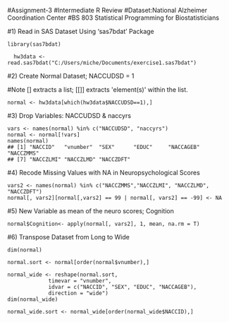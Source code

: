 #Assignment-3
#Intermediate R Review
#Dataset:National Alzheimer Coordination Center 
#BS 803 Statistical Programming for Biostatisticians

#1) Read in SAS Dataset Using ‘sas7bdat’ Package
```{r}
library(sas7bdat)

  hw3data <- read.sas7bdat("C:/Users/miche/Documents/exercise1.sas7bdat")
```

#2) Create Normal Dataset; NACCUDSD = 1

#Note [] extracts a list; [[]] extracts 'element(s)' within the list. 

```{r}
normal <- hw3data[which(hw3data$NACCUDSD==1),]
```

#3) Drop Variables: NACCUDSD & naccyrs

```{r}
vars <- names(normal) %in% c("NACCUDSD", "naccyrs")
normal <- normal[!vars]
names(normal)
## [1] "NACCID"   "vnumber"  "SEX"      "EDUC"     "NACCAGEB" "NACCZMMS"
## [7] "NACCZLMI" "NACCZLMD" "NACCZDFT"
```

#4) Recode Missing Values with NA in Neuropsychological Scores

```{r}
vars2 <- names(normal) %in% c("NACCZMMS","NACCZLMI", "NACCZLMD", "NACCZDFT")
normal[, vars2][normal[,vars2] == 99 | normal[, vars2] == -99] <- NA
```

#5) New Variable as mean of the neuro scores; Cognition

```{r}
normal$Cognition<- apply(normal[, vars2], 1, mean, na.rm = T)
```

#6) Transpose Dataset from Long to Wide

```{r}
dim(normal) 

normal.sort <- normal[order(normal$vnumber),]

normal_wide <- reshape(normal.sort, 
             timevar = "vnumber",
             idvar = c("NACCID", "SEX", "EDUC", "NACCAGEB"),
             direction = "wide")
dim(normal_wide) 

normal_wide.sort <- normal_wide[order(normal_wide$NACCID),]
```


